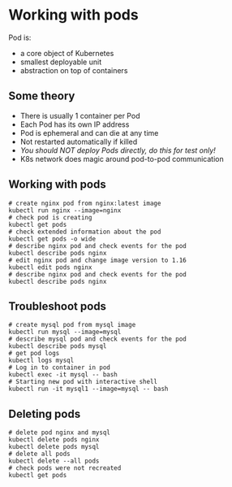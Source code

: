 # Working with pods

Pod is:
* a core object of Kubernetes
* smallest deployable unit
* abstraction on top of containers

## Some theory
* There is usually 1 container per Pod
* Each Pod has its own IP address
* Pod is ephemeral and can die at any time
* Not restarted automatically if killed
* _You should NOT deploy Pods directly, do this for test only!_
* K8s network does magic around pod-to-pod communication

## Working with pods

```
# create nginx pod from nginx:latest image
kubectl run nginx --image=nginx
# check pod is creating
kubectl get pods
# check extended information about the pod
kubectl get pods -o wide
# describe nginx pod and check events for the pod 
kubectl describe pods nginx
# edit nginx pod and change image version to 1.16
kubectl edit pods nginx
# describe nginx pod and check events for the pod 
kubectl describe pods nginx
```

## Troubleshoot pods

```
# create mysql pod from mysql image
kubectl run mysql --image=mysql
# describe mysql pod and check events for the pod 
kubectl describe pods mysql
# get pod logs
kubectl logs mysql
# Log in to container in pod
kubectl exec -it mysql -- bash
# Starting new pod with interactive shell
kubectl run -it mysql1 --image=mysql -- bash
```

## Deleting pods

```
# delete pod nginx and mysql
kubectl delete pods nginx
kubectl delete pods mysql
# delete all pods
kubectl delete --all pods
# check pods were not recreated
kubectl get pods
```

